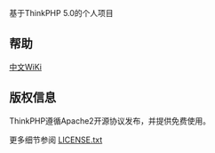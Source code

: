 基于ThinkPHP 5.0的个人项目

## 帮助

[中文WiKi](https://github.com/zxyqwe/tp5app/wiki/%E9%A6%96%E9%A1%B5)

## 版权信息

ThinkPHP遵循Apache2开源协议发布，并提供免费使用。

更多细节参阅 [LICENSE.txt](LICENSE.txt)
